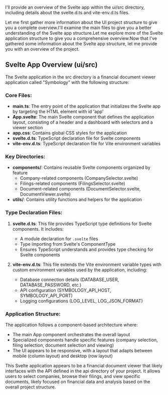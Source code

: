 I'll provide an overview of the Svelte app within the ui/src directory, including details about the svelte.d.ts and vite-env.d.ts files.

Let me first gather more information about the UI project structure to give you a complete overview.I'll examine the main files to give you a better understanding of the Svelte app structure.Let me explore more of the Svelte application structure to give you a comprehensive overview.Now that I've gathered some information about the Svelte app structure, let me provide you with an overview of the project.

## Svelte App Overview (ui/src)

The Svelte application in the src directory is a financial document viewer application called "Symbology" with the following structure:

### Core Files:
- **main.ts**: The entry point of the application that initializes the Svelte app by targeting the HTML element with id 'app'
- **App.svelte**: The main Svelte component that defines the application layout, consisting of a header and a dashboard with selectors and a viewer section
- **app.css**: Contains global CSS styles for the application
- **svelte.d.ts**: TypeScript declaration file for Svelte components
- **vite-env.d.ts**: TypeScript declaration file for Vite environment variables

### Key Directories:
- **components/**: Contains reusable Svelte components organized by feature
  - Company-related components (CompanySelector.svelte)
  - Filings-related components (FilingsSelector.svelte)
  - Document-related components (DocumentSelector.svelte, DocumentViewer.svelte)
- **utils/**: Contains utility functions and helpers for the application

### Type Declaration Files:

1. **svelte.d.ts**:
   This file provides TypeScript type definitions for Svelte components. It includes:
   - A module declaration for `.svelte` files
   - Type importing from Svelte's ComponentType
   - Ensures TypeScript understands and provides type checking for Svelte components

2. **vite-env.d.ts**:
   This file extends the Vite environment variable types with custom environment variables used by the application, including:
   - Database connection details (DATABASE_USER, DATABASE_PASSWORD, etc.)
   - API configuration (SYMBOLOGY_API_HOST, SYMBOLOGY_API_PORT)
   - Logging configurations (LOG_LEVEL, LOG_JSON_FORMAT)

### Application Structure:
The application follows a component-based architecture where:
- The main App component orchestrates the overall layout
- Specialized components handle specific features (company selection, filing selection, document selection and viewing)
- The UI appears to be responsive, with a layout that adapts between mobile (column layout) and desktop (row layout)

This Svelte application appears to be a financial document viewer that likely interfaces with the API defined in the api directory of your project. It allows users to select companies, browse their filings, and view specific documents, likely focused on financial data and analysis based on the overall project structure.
